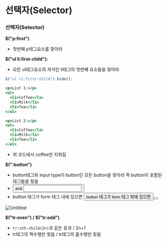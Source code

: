 # 선택자(Selector)

### 선택자(Selector)

**$("p:first")** 

- 첫번째 p태그요소를 찾아라

**$("ul li:first-child"):** 

- 모든 ul태그요소의 자식인 li태그의 첫번째 요소들을 찾아라

```jsx
$("ul li:first-child").hide();

<p>List 1:</p>
<ul>
  <li>Coffee</li>
  <li>Milk</li>
  <li>Tea</li>
</ul>

<p>List 2:</p>
<ul>
  <li>Coffee</li>
  <li>Milk</li>
  <li>Tea</li>
</ul>
```

- 위 코드에서 coffee만 지워짐

**$(":button")**

- button태그와 input type이 button인 모든 button을 찾아라 
즉 button이 포함된 태그들을 찾음
- <button> and <input style=’button’>
- button 태그가 form 태그 내에 있으면 <button type=”submit”>
button 태그가 form 태그 밖에 있으면 <button type=”button”>

![Untitled](%E1%84%89%E1%85%A5%E1%86%AB%E1%84%90%E1%85%A2%E1%86%A8%E1%84%8C%E1%85%A1(Selector)%2097b4e7630c4948498c19837bf0441a1b/Untitled.png)

**$("tr:even") / $("tr:odd")**

- `tr:nth-child(2n)`과 같은 효과 / 2n+1
- tr태그의 짝수행만 찾음 / tr태그의 홀수행만 찾음